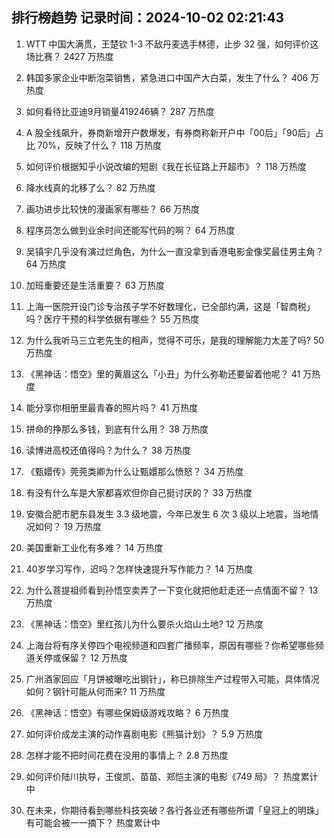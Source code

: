 
## 排行榜趋势 记录时间：2024-10-02 02:21:43
  
  1. WTT 中国大满贯，王楚钦 1-3 不敌丹麦选手林德，止步 32 强，如何评价这场比赛？ 2427 万热度
    
  2. 韩国多家企业中断泡菜销售，紧急进口中国产大白菜，发生了什么？ 406 万热度
    
  3. 如何看待比亚迪9月销量419246辆？ 287 万热度
    
  4. A 股全线飙升，券商新增开户数爆发，有券商称新开户中「00后」「90后」占比 70%，反映了什么？ 118 万热度
    
  5. 如何评价根据知乎小说改编的短剧《我在长征路上开超市》？ 118 万热度
    
  6. 降水线真的北移了么？ 82 万热度
    
  7. 画功进步比较快的漫画家有哪些？ 66 万热度
    
  8. 程序员怎么做到业余时间还能写代码的啊？ 64 万热度
    
  9. 吴镇宇几乎没有演过烂角色，为什么一直没拿到香港电影金像奖最佳男主角？ 64 万热度
    
  10. 加班重要还是生活重要？ 63 万热度
    
  11. 上海一医院开设门诊专治孩子学不好数理化，已全部约满，这是「智商税」吗？医疗干预的科学依据有哪些？ 55 万热度
    
  12. 为什么我听马三立老先生的相声，觉得不可乐，是我的理解能力太差了吗? 50 万热度
    
  13. 《黑神话：悟空》里的黄眉这么「小丑」为什么弥勒还要留着他呢？ 41 万热度
    
  14. 能分享你相册里最青春的照片吗？ 41 万热度
    
  15. 拼命的挣那么多钱，到底有什么用？ 38 万热度
    
  16. 读博进高校还值得吗？为什么？ 38 万热度
    
  17. 《甄嬛传》莞莞类卿为什么让甄嬛那么愤怒？ 34 万热度
    
  18. 有没有什么车是大家都喜欢但你自己挺讨厌的？ 33 万热度
    
  19. 安徽合肥市肥东县发生 3.3 级地震，今年已发生 6 次 3 级以上地震，当地情况如何？ 19 万热度
    
  20. 美国重新工业化有多难？ 14 万热度
    
  21. 40岁学习写作，迟吗？怎样快速提升写作能力？ 14 万热度
    
  22. 为什么菩提祖师看到孙悟空卖弄了一下变化就把他赶走还一点情面不留？ 13 万热度
    
  23. 《黑神话：悟空》里红孩儿为什么要杀火焰山土地? 12 万热度
    
  24. 上海台将有序关停四个电视频道和四套广播频率，原因有哪些？你希望哪些频道关停或保留？ 12 万热度
    
  25. 广州酒家回应「月饼被曝吃出钢针」，称已排除生产过程带入可能，具体情况如何？钢针可能从何而来? 11 万热度
    
  26. 《黑神话：悟空》有哪些保姆级游戏攻略？ 6 万热度
    
  27. 如何评价成龙主演的动作喜剧电影《熊猫计划》？ 5.9 万热度
    
  28. 怎样才能不把时间花费在没用的事情上？ 2.8 万热度
    
  29. 如何评价陆川执导，王俊凯、苗苗、郑恺主演的电影《749 局》？ 热度累计中
    
  30. 在未来，你期待看到哪些科技突破？各行各业还有哪些所谓「皇冠上的明珠」有可能会被一一摘下？ 热度累计中
    